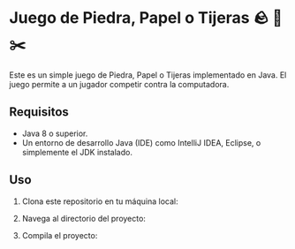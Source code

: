 # Juego de Piedra, Papel o Tijeras 🪨 📄 ✂️

Este es un simple juego de Piedra, Papel o Tijeras implementado en Java. El juego permite a un jugador competir contra la computadora.

## Requisitos

- Java 8 o superior.
- Un entorno de desarrollo Java (IDE) como IntelliJ IDEA, Eclipse, o simplemente el JDK instalado.

## Uso

1. Clona este repositorio en tu máquina local:
 
   
2. Navega al directorio del proyecto:


3. Compila el proyecto:

